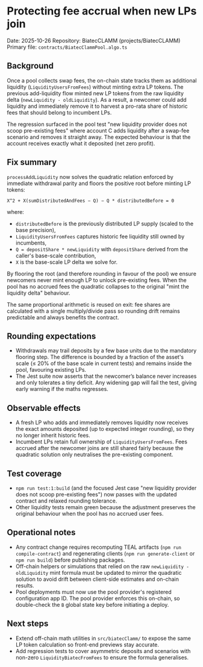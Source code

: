 # Protecting fee accrual when new LPs join

Date: 2025-10-26
Repository: BiatecCLAMM (projects/BiatecCLAMM)
Primary file: `contracts/BiatecClammPool.algo.ts`

## Background

Once a pool collects swap fees, the on-chain state tracks them as additional liquidity (`LiquidityUsersFromFees`) without minting extra LP tokens. The previous add-liquidity flow minted new LP tokens from the raw liquidity delta (`newLiquidity - oldLiquidity`). As a result, a newcomer could add liquidity and immediately remove it to harvest a pro-rata share of historic fees that should belong to incumbent LPs.

The regression surfaced in the pool test "new liquidity provider does not scoop pre-existing fees" where account C adds liquidity after a swap-fee scenario and removes it straight away. The expected behaviour is that the account receives exactly what it deposited (net zero profit).

## Fix summary

`processAddLiquidity` now solves the quadratic relation enforced by immediate withdrawal parity and floors the positive root before minting LP tokens:

```
X^2 + X(sumDistributedAndFees − Q) − Q * distributedBefore = 0
```

where:

- `distributedBefore` is the previously distributed LP supply (scaled to the base precision),
- `LiquidityUsersFromFees` captures historic fee liquidity still owned by incumbents,
- `Q = depositShare * newLiquidity` with `depositShare` derived from the caller's base-scale contribution,
- `X` is the base-scale LP delta we solve for.

By flooring the root (and therefore rounding in favour of the pool) we ensure newcomers never mint enough LP to unlock pre-existing fees. When the pool has no accrued fees the quadratic collapses to the original "mint the liquidity delta" behaviour.

The same proportional arithmetic is reused on exit: fee shares are calculated with a single multiply/divide pass so rounding drift remains predictable and always benefits the contract.

## Rounding expectations

- Withdrawals may trail deposits by a few base units due to the mandatory flooring step. The difference is bounded by a fraction of the asset's scale (≤ 20% of the base scale in current tests) and remains inside the pool, favouring existing LPs.
- The Jest suite now asserts that the newcomer’s balance never increases and only tolerates a tiny deficit. Any widening gap will fail the test, giving early warning if the maths regresses.

## Observable effects

- A fresh LP who adds and immediately removes liquidity now receives the exact amounts deposited (up to expected integer rounding), so they no longer inherit historic fees.
- Incumbent LPs retain full ownership of `LiquidityUsersFromFees`. Fees accrued after the newcomer joins are still shared fairly because the quadratic solution only neutralises the pre-existing component.

## Test coverage

- `npm run test:1:build` (and the focused Jest case "new liquidity provider does not scoop pre-existing fees") now passes with the updated contract and relaxed rounding tolerance.
- Other liquidity tests remain green because the adjustment preserves the original behaviour when the pool has no accrued user fees.

## Operational notes

- Any contract change requires recomputing TEAL artifacts (`npm run compile-contract`) and regenerating clients (`npm run generate-client` or `npm run build`) before publishing packages.
- Off-chain helpers or simulations that relied on the raw `newLiquidity - oldLiquidity` mint formula must be updated to mirror the quadratic solution to avoid drift between client-side estimates and on-chain results.
- Pool deployments must now use the pool provider's registered configuration app ID. The pool provider enforces this on-chain, so double-check the `B` global state key before initiating a deploy.

## Next steps

- Extend off-chain math utilities in `src/biatecClamm/` to expose the same LP token calculation so front-end previews stay accurate.
- Add regression tests to cover asymmetric deposits and scenarios with non-zero `LiquidityBiatecFromFees` to ensure the formula generalises.
